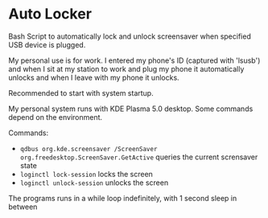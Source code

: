 # Auto Locker

Bash Script to automatically lock and unlock screensaver when specified USB device is plugged.

My personal use is for work.
I entered my phone's ID (captured with 'lsusb') and when I sit at my station to work and plug my phone it automatically unlocks and when I leave with my phone it unlocks.

Recommended to start with system startup.

My personal system runs with KDE Plasma 5.0 desktop. Some commands depend on the environment.

Commands:
 - `qdbus org.kde.screensaver /ScreenSaver org.freedesktop.ScreenSaver.GetActive` queries the current scrensaver state
 - `loginctl lock-session` locks the screen
 - `loginctl unlock-session` unlocks the screen

The programs runs in a while loop indefinitely, with 1 second sleep in between
